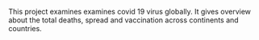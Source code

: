 This project examines examines covid 19 virus globally. It gives overview about the total deaths, spread and vaccination across continents and countries. 
